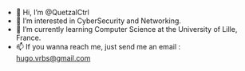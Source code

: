 - 👋 Hi, I’m @QuetzalCtrl
- 👀 I’m interested in CyberSecurity and Networking.
- 🌱 I’m currently learning Computer Science at the University of Lille, France.
- 📫 If you wanna reach me, just send me an email : hugo.vrbs@gmail.com
